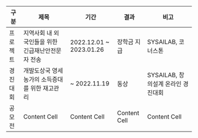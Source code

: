 | 구분  | 제목 | 기간 | 결과 | 비고 |
| ------------- | ------------- | ------------- | ------------- | ------------- |
| 프로젝트  | 지역사회 내 외국인들을 위한 긴급재난안전문자 전송  | 2022.12.01 ~ 2023.01.26  | 장학금 지급  | SYSAILAB, 코너스톤  |
| 경진대회  | 개발도상국 영세 농가의 소득증대를 위한 재고관리  | ~ 2022.11.19  | 동상 | SYSAILAB, 창의설계 온라인 경진대회   |
| 공모전  | Content Cell  | Content Cell  | Content Cell  | Content Cell  |

